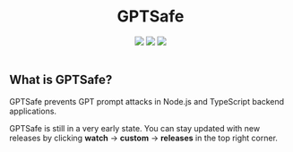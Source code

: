 <div align="center">
  <h1>GPTSafe</h1>
  <a href="https://github.com/redeux/GPTSafe/blob/main/CONTRIBUTING.md"><img src="https://img.shields.io/badge/PRs-welcome-brightgreen.svg" /></a>
  <a href="https://github.com/redeux/GPTSafe/blob/main/LICENSE"><img src="https://img.shields.io/badge/license-Apache%202-blue" /></a>
    <a href="https://github.com/redeux/GPTSafe/blob/main/LICENSE"><img src="https://img.shields.io/npm/v/gptsafe" /></a>
  <br />
  <br />
</div>

## What is GPTSafe?
GPTSafe prevents GPT prompt attacks in Node.js and TypeScript backend applications.

GPTSafe is still in a very early state. You can stay updated with new releases by clicking **watch** -> **custom** -> **releases** in the top right corner.